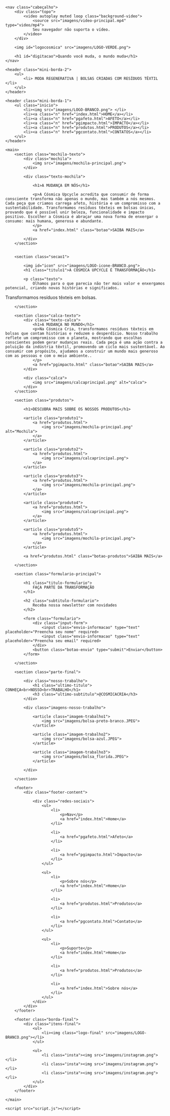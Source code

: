 <!DOCTYPE html>
<html lang="pt-BR">

<head>
    <meta charset="UTF-8">
    <meta http-equiv="X-UA-Compatible" content="IE=edge">
    <meta name="viewport" content="width=device-width, initial-scale=1.0">
    <link rel="icon" href="imagens/LOGO-icone-VERDE.png" type="image/x-icon">
    <link rel="stylesheet" href="paginaprincipal.css">
    <title>Cosmica Cria</title>
    <style>
        @import url('https://fonts.googleapis.com/css2?family=Alumni+Sans:ital,wght@0,100..900;1,100..900&display=swap');
        </style>
</head>

<body>

    <nav class="cabeçalho">
        <div class="topo">
            <video autoplay muted loop class="background-video">
                <source src="imagens/video-principal.mp4" type="video/mp4">
                Seu navegador não suporta o vídeo.
            </video>
        </div>

        <img id="logocosmica" src="imagens/LOGO-VERDE.png">

        <h1 id="digitacao">Quando você muda, o mundo muda</h1>
    </nav>

    <header class="mini-borda-2">
        <ul>
            <li> MODA REGENERATIVA | BOLSAS CRIADAS COM RESÍDUOS TÊXTIL </li>
        </ul>
    </header>

    <header class="mini-borda-1">
        <ul class="inicio">
            <li><img src="imagens/LOGO-BRANCO.png"> </li>
            <li><a class="n" href="index.html">HOME</a></li>
            <li><a class="n" href="pgafeto.html">AFETO</a></li>
            <li><a class="n" href="pgimpacto.html">IMPACTO</a></li>
            <li><a class="n" href="produtos.html">PRODUTOS</a></li>
            <li><a class="n" href="pgcontato.html">CONTATOS</a></li>
        </ul>
    </header>

    <main>
        <section class="mochila-texto">
            <div class="mochila">
                <img src="imagens/mochila-principal.png">
            </div>

            <div class="texto-mochila">

                <h1>A MUDANÇA EM NÓS</h1>

                <p>A Cósmica Upcycle acredita que consumir de forma consciente transforma não apenas o mundo, mas também a nós mesmos. Cada peça que criamos carrega afeto, história e um compromisso com a sustentabilidade. Transformamos resíduos têxteis em bolsas únicas, provando que é possível unir beleza, funcionalidade e impacto positivo. Escolher a Cósmica é abraçar uma nova forma de enxergar o consumo: mais humana, generosa e abundante.
                </p>
                <a href="index.html" class="botao">SAIBA MAIS</a>

            </div>
        </section>


        <section class="secao1">

            <img id="icon" src="imagens/LOGO-icone-BRANCO.png">
            <h1 class="titulo1">A CÓSMICA UPCYCLE É TRANSFORMAÇÃO</h1>

            <p class="texto">
                Olhamos para o que parecia não ter mais valor e enxergamos potencial, criando novas histórias e significados.
Transformamos resíduos têxteis em bolsas.
            </p>

        </section>

        <section class="calca-texto">
            <div class="texto-calca">
                <h1>A MUDANÇA NO MUNDO</h1>
                <p>Na Cósmica Cria, transformamos resíduos têxteis em bolsas que contam histórias e reduzem o desperdício. Nosso trabalho reflete um compromisso com o planeta, mostrando que escolhas conscientes podem gerar mudanças reais. Cada peça é uma ação contra a poluição da indústria têxtil, promovendo um ciclo mais sustentável. Ao consumir com propósito, ajudamos a construir um mundo mais generoso com as pessoas e com o meio ambiente..
                </p>
                <a href="pgimpacto.html" class="botao">SAIBA MAIS</a>
            </div>

            <div class="calca">
                <img src="imagens/calcaprincipal.png" alt="calca">
            </div>
        </section>

        <section class="produtos">

            <h1>DESCUBRA MAIS SOBRE OS NOSSOS PRODUTOS</h1>

            <article class="produto1">
                <a href="produtos.html">
                    <img src="imagens/mochila-principal.png" alt="Mochila">
                </a>
            </article>

            <article class="produto2">
                <a href="produtos.html">
                    <img src="imagens/calcaprincipal.png">
                </a>
            </article>

            <article class="produto3">
                <a href="produtos.html">
                    <img src="imagens/mochila-principal.png">
                </a>
            </article>

            <article class="produto4">
                <a href="produtos.html">
                    <img src="imagens/calcaprincipal.png">
                </a>
            </article>

            <article class="produto5">
                <a href="produtos.html">
                    <img src="imagens/mochila-principal.png">
                </a>
            </article>

            <a href="produtos.html" class="botao-produtos">SAIBA MAIS</a>

        </section>

        <section class="formulario-principal">

            <h1 class="titulo-formulario">
                FAÇA PARTE DA TRANSFORMAÇÃO
            </h1>

            <h2 class="subtitulo-formulario">
                Receba nossa newsletter com novidades
            </h2>

            <form class="formulario">
                <div class="input-form">
                    <input class="envio-informacao" type="text" placeholder="Preencha seu nome" required>
                    <input class="envio-informacao" type="text" placeholder="Preencha seu email" required>
                </div>
                <button class="botao-envio" type="submit">Enviar</button>
            </form>

        </section>

        <section class="parte-final">

            <div class="nosso-trabalho">
                <h1 class="ultimo-titulo"> CONHEÇA<br>NOSSO<br>TRABALHO</h1>
                <h3 class="ultimo-subtitulo">@COSMICACRIA</h3>
            </div>

            <div class="imagens-nosso-trabalho">

                <article class="imagem-trabalho1">
                    <img src="imagens/bolsa-preto-branco.JPEG">
                </article>

                <article class="imagem-trabalho2">
                    <img src="imagens/bolsa-azul.JPEG">
                </article>

                <article class="imagem-trabalho3">
                    <img src="imagens/bolsa_florida.JPEG">
                </article>

            </div>

        </section>

        <footer>
            <div class="footer-content">

                <div class="redes-sociais">
                    <ul>
                        <li>
                            <p>Nav</p>
                            <a href="index.html">Home</a>
                        </li>

                        <li>
                            <a href="pgafeto.html">Afeto</a>
                        </li>

                        <li>
                            <a href="pgimpacto.html">Impacto</a>
                        </li>
                    </ul>

                    <ul>
                        <li>
                            <p>Sobre nós</p>
                            <a href="index.html">Home</a>
                        </li>

                        <li>
                            <a href="produtos.html">Produtos</a>
                        </li>

                        <li>
                            <a href="pgcontato.html">Contato</a>
                        </li>
                    </ul>

                    <ul>
                        <li>
                            <p>Suporte</p>
                            <a href="index.html">Home</a>
                        </li>

                        <li>
                            <a href="produtos.html">Produtos</a>
                        </li>

                        <li>
                            <a href="index.html">Sobre nós</a>
                        </li>
                    </ul>
                </div>
            </div>
        </footer>

        <footer class="borda-final">
            <div class="itens-final">
                <ul>
                    <li><img class="logo-final" src="imagens/LOGO-BRANCO.png"></li>
                </ul>

                <ul>
                    <li class="insta"><img src="imagens/instagram.png"></li>
                    <li class="insta"><img src="imagens/instagram.png"></li>
                    <li class="insta"><img src="imagens/instagram.png"></li>
                </ul>
            </div>
        </footer>

    </main>

    <script src="script.js"></script>

</body>
</html>
